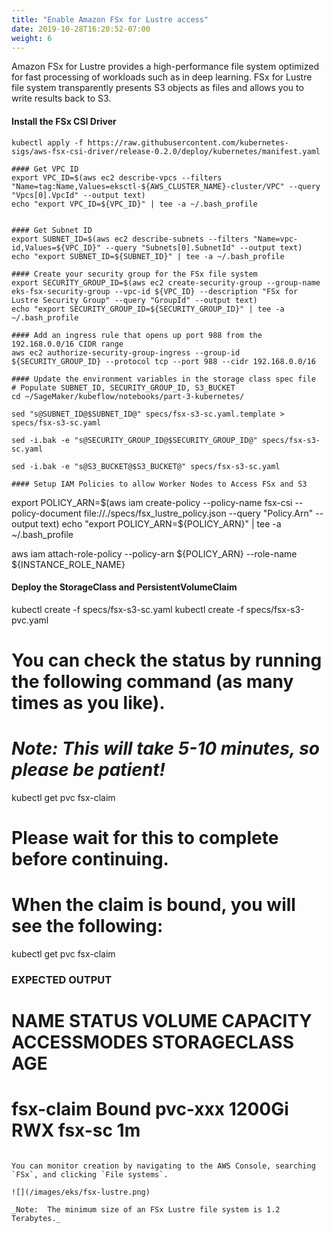 ```yaml
---
title: "Enable Amazon FSx for Lustre access"
date: 2019-10-28T16:20:52-07:00
weight: 6
---
```


Amazon FSx for Lustre provides a high-performance file system optimized for fast processing of workloads such as in deep learning. FSx for Lustre file system transparently presents S3 objects as files and allows you to write results back to S3.

#### Install the FSx CSI Driver
```
kubectl apply -f https://raw.githubusercontent.com/kubernetes-sigs/aws-fsx-csi-driver/release-0.2.0/deploy/kubernetes/manifest.yaml 

#### Get VPC ID
export VPC_ID=$(aws ec2 describe-vpcs --filters "Name=tag:Name,Values=eksctl-${AWS_CLUSTER_NAME}-cluster/VPC" --query "Vpcs[0].VpcId" --output text)
echo "export VPC_ID=${VPC_ID}" | tee -a ~/.bash_profile


#### Get Subnet ID
export SUBNET_ID=$(aws ec2 describe-subnets --filters "Name=vpc-id,Values=${VPC_ID}" --query "Subnets[0].SubnetId" --output text)
echo "export SUBNET_ID=${SUBNET_ID}" | tee -a ~/.bash_profile

#### Create your security group for the FSx file system
export SECURITY_GROUP_ID=$(aws ec2 create-security-group --group-name eks-fsx-security-group --vpc-id ${VPC_ID} --description "FSx for Lustre Security Group" --query "GroupId" --output text)
echo "export SECURITY_GROUP_ID=${SECURITY_GROUP_ID}" | tee -a ~/.bash_profile

#### Add an ingress rule that opens up port 988 from the 192.168.0.0/16 CIDR range
aws ec2 authorize-security-group-ingress --group-id ${SECURITY_GROUP_ID} --protocol tcp --port 988 --cidr 192.168.0.0/16

#### Update the environment variables in the storage class spec file
# Populate SUBNET_ID, SECURITY_GROUP_ID, S3_BUCKET
cd ~/SageMaker/kubeflow/notebooks/part-3-kubernetes/

sed "s@SUBNET_ID@$SUBNET_ID@" specs/fsx-s3-sc.yaml.template > specs/fsx-s3-sc.yaml

sed -i.bak -e "s@SECURITY_GROUP_ID@$SECURITY_GROUP_ID@" specs/fsx-s3-sc.yaml 

sed -i.bak -e "s@S3_BUCKET@$S3_BUCKET@" specs/fsx-s3-sc.yaml

#### Setup IAM Policies to allow Worker Nodes to Access FSx and S3
```
export POLICY_ARN=$(aws iam create-policy --policy-name fsx-csi --policy-document file://./specs/fsx_lustre_policy.json --query "Policy.Arn" --output text)
echo "export POLICY_ARN=${POLICY_ARN}" | tee -a ~/.bash_profile

aws iam attach-role-policy --policy-arn ${POLICY_ARN} --role-name ${INSTANCE_ROLE_NAME}

#### Deploy the StorageClass and PersistentVolumeClaim
kubectl create -f specs/fsx-s3-sc.yaml
kubectl create -f specs/fsx-s3-pvc.yaml

# You can check the status by running the following command (as many times as you like). 

# *Note:  This will take 5-10 minutes, so please be patient!*

kubectl get pvc fsx-claim 

# Please wait for this to complete before continuing.

# When the claim is bound, you will see the following:

kubectl get pvc fsx-claim

### EXPECTED OUTPUT ###
# NAME        STATUS   VOLUME                                     CAPACITY   ACCESSMODES   STORAGECLASS   AGE
# fsx-claim   Bound    pvc-xxx                                    1200Gi     RWX           fsx-sc         1m

```

You can monitor creation by navigating to the AWS Console, searching `FSx`, and clicking `File systems`.

![](/images/eks/fsx-lustre.png)

_Note:  The minimum size of an FSx Lustre file system is 1.2 Terabytes._
